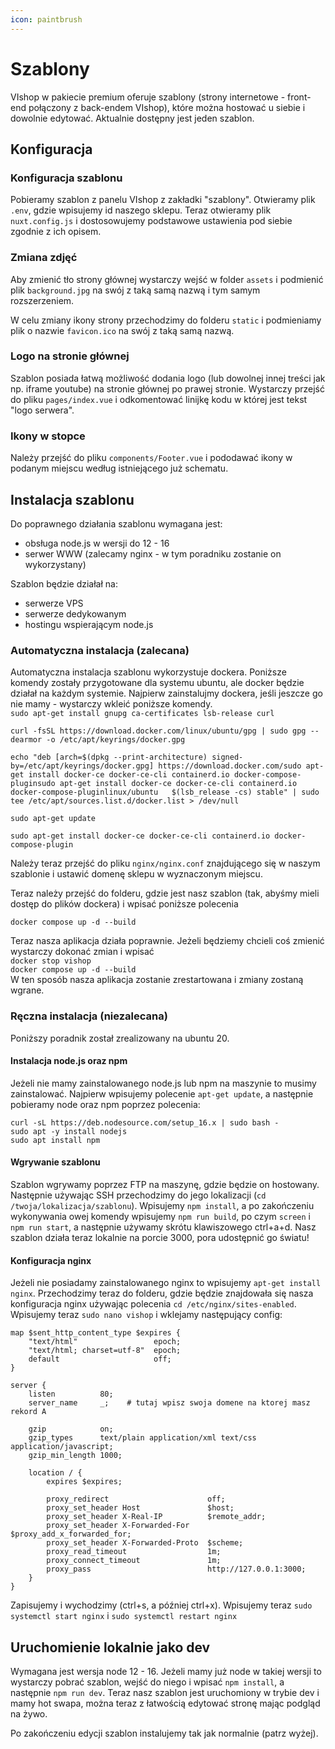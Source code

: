 ```yaml
---
icon: paintbrush
---
```

# Szablony
VIshop w pakiecie premium oferuje szablony (strony internetowe - front-end połączony z back-endem VIshop), 
które można hostować u siebie i dowolnie edytować. Aktualnie dostępny jest jeden szablon.

## Konfiguracja
### Konfiguracja szablonu
Pobieramy szablon z panelu VIshop z zakładki "szablony". Otwieramy plik `.env`, gdzie wpisujemy id naszego sklepu.
Teraz otwieramy plik `nuxt.config.js` i dostosowujemy podstawowe ustawienia pod siebie zgodnie z ich opisem.

### Zmiana zdjęć
Aby zmienić tło strony głównej wystarczy wejść w folder `assets` i podmienić plik `background.jpg` na swój z taką samą
nazwą i tym samym rozszerzeniem.

W celu zmiany ikony strony przechodzimy do folderu `static` i podmieniamy plik o nazwie `favicon.ico` na swój z taką samą
nazwą.

### Logo na stronie głównej
Szablon posiada łatwą możliwość dodania logo (lub dowolnej innej treści jak np. iframe youtube) na stronie głównej po 
prawej stronie. Wystarczy przejść do pliku `pages/index.vue` i odkomentować linijkę kodu w której jest tekst "logo serwera".

### Ikony w stopce
Należy przejść do pliku `components/Footer.vue` i pododawać ikony w podanym miejscu według istniejącego już schematu.

## Instalacja szablonu
Do poprawnego działania szablonu wymagana jest:
- obsługa node.js w wersji do 12 - 16
- serwer WWW (zalecamy nginx - w tym poradniku zostanie on wykorzystany)

Szablon będzie działał na:
- serwerze VPS
- serwerze dedykowanym
- hostingu wspierającym node.js

### Automatyczna instalacja (zalecana)
Automatyczna instalacja szablonu wykorzystuje dockera. Poniższe komendy zostały przygotowane dla systemu ubuntu, ale
docker będzie działał na każdym systemie. Najpierw zainstalujmy dockera, jeśli jeszcze go nie mamy - wystarczy wkleić
poniższe komendy.  
`sudo apt-get install gnupg ca-certificates lsb-release curl`  


`curl -fsSL https://download.docker.com/linux/ubuntu/gpg | sudo gpg --dearmor -o /etc/apt/keyrings/docker.gpg`

`echo "deb [arch=$(dpkg --print-architecture) signed-by=/etc/apt/keyrings/docker.gpg] https://download.docker.com/sudo apt-get install docker-ce docker-ce-cli containerd.io docker-compose-pluginsudo apt-get install docker-ce docker-ce-cli containerd.io docker-compose-pluginlinux/ubuntu   $(lsb_release -cs) stable" | sudo tee /etc/apt/sources.list.d/docker.list > /dev/null`

`sudo apt-get update`

`sudo apt-get install docker-ce docker-ce-cli containerd.io docker-compose-plugin`

Należy teraz przejść do pliku `nginx/nginx.conf` znajdującego się w naszym szablonie i ustawić domenę sklepu w
wyznaczonym miejscu.

Teraz należy przejść do folderu, gdzie jest nasz szablon (tak, abyśmy mieli dostęp do plików dockera) i wpisać poniższe
polecenia

`docker compose up -d --build `

Teraz nasza aplikacja działa poprawnie. Jeżeli będziemy chcieli coś zmienić wystarczy dokonać zmian i wpisać  
`docker stop vishop`  
`docker compose up -d --build`  
W ten sposób nasza aplikacja zostanie zrestartowana i zmiany zostaną wgrane.

### Ręczna instalacja (niezalecana)
Poniższy poradnik został zrealizowany na ubuntu 20.
#### Instalacja node.js oraz npm
Jeżeli nie mamy zainstalowanego node.js lub npm na maszynie to musimy zainstalować. Najpierw wpisujemy polecenie
`apt-get update`, a następnie pobieramy node oraz npm poprzez polecenia:

`curl -sL https://deb.nodesource.com/setup_16.x | sudo bash -`  
`sudo apt -y install nodejs`  
`sudo apt install npm`

#### Wgrywanie szablonu
Szablon wgrywamy poprzez FTP na maszynę, gdzie będzie on hostowany. Następnie używając SSH przechodzimy do 
jego lokalizacji (`cd /twoja/lokalizacja/szablonu`). Wpisujemy `npm install`, a po zakończeniu wykonywania owej komendy
wpisujemy `npm run build`, po czym `screen` i `npm run start`, a następnie używamy skrótu klawiszowego ctrl+a+d.
Nasz szablon działa teraz lokalnie na porcie 3000, pora udostępnić go światu!

#### Konfiguracja nginx
Jeżeli nie posiadamy zainstalowanego nginx to wpisujemy `apt-get install nginx`. Przechodzimy teraz do folderu, gdzie
będzie znajdowała się nasza konfiguracja nginx używając polecenia `cd /etc/nginx/sites-enabled`. Wpisujemy teraz `sudo nano vishop`
i wklejamy następujący config:
```
map $sent_http_content_type $expires {
    "text/html"                 epoch;
    "text/html; charset=utf-8"  epoch;
    default                     off;
}

server {
    listen          80;
    server_name     _;    # tutaj wpisz swoja domene na ktorej masz rekord A

    gzip            on;
    gzip_types      text/plain application/xml text/css application/javascript;
    gzip_min_length 1000;

    location / {
        expires $expires;

        proxy_redirect                      off;
        proxy_set_header Host               $host;
        proxy_set_header X-Real-IP          $remote_addr;
        proxy_set_header X-Forwarded-For    $proxy_add_x_forwarded_for;
        proxy_set_header X-Forwarded-Proto  $scheme;
        proxy_read_timeout                  1m;
        proxy_connect_timeout               1m;
        proxy_pass                          http://127.0.0.1:3000;
    }
}
```
Zapisujemy i wychodzimy (ctrl+s, a później ctrl+x). Wpisujemy teraz `sudo systemctl start nginx` i `sudo systemctl restart nginx`

## Uruchomienie lokalnie jako dev
Wymagana jest wersja node 12 - 16. Jeżeli mamy już node w takiej wersji to wystarczy pobrać szablon, wejść do niego
i wpisać `npm install`, a następnie `npm run dev`. Teraz nasz szablon jest uruchomiony w trybie dev i mamy hot swapa, można
teraz z łatwością edytować stronę mając podgląd na żywo.

Po zakończeniu edycji szablon instalujemy tak jak normalnie (patrz wyżej).
